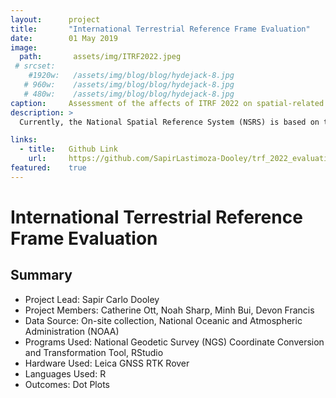 ```yaml
---
layout:      project
title:       "International Terrestrial Reference Frame Evaluation"
date:        01 May 2019
image:
  path:       assets/img/ITRF2022.jpeg
 # srcset:
    #1920w:   /assets/img/blog/blog/hydejack-8.jpg
   # 960w:    /assets/img/blog/blog/hydejack-8.jpg
   # 480w:    /assets/img/blog/blog/hydejack-8.jpg
caption:     Assessment of the affects of ITRF 2022 on spatial-related policy.
description: >
  Currently, the National Spatial Reference System (NSRS) is based on the North American Datum of 1986 (NAD 83) and the North American Vertical Datum of 1988 (NAVD 88). These datum have worked well so far but a few errors have been found. The NAD 83 datum is non-geocentric, meaning the datum which should be centered at the center of the earth is actually off by about 2.2 meters compared to the International Terrestrial Reference Frame (ITRF) and the World Geodetic System 1984 (WGS84). The NAVD 88 datum is both biased by 1.1 meters and tilted. This error is due to both the technique in which the data was gathered as well as the nature of the location of the survey marks. The data was gathered using ground-based surveying techniques, which are subject to a higher rate of human error, using Electronic Distance Meters, Theodolites, Total Stations, Leveling, and GPS receivers. In addition, many survey marks were set in passive locations, meaning the position of the mark is subject to change over time: either through human interaction, a change in the landscape, or complete removal. 

links:
  - title:   Github Link
    url:     https://github.com/SapirLastimoza-Dooley/trf_2022_evaluation
featured:    true
---
```

# International Terrestrial Reference Frame Evaluation

## Summary
* Project Lead: Sapir Carlo Dooley
* Project Members: Catherine Ott, Noah Sharp, Minh Bui, Devon Francis
* Data Source: On-site collection, National Oceanic and Atmospheric Administration (NOAA)
* Programs Used: National Geodetic Survey (NGS) Coordinate Conversion and Transformation Tool, RStudio
* Hardware Used: Leica GNSS RTK Rover
* Languages Used: R
* Outcomes: Dot Plots


